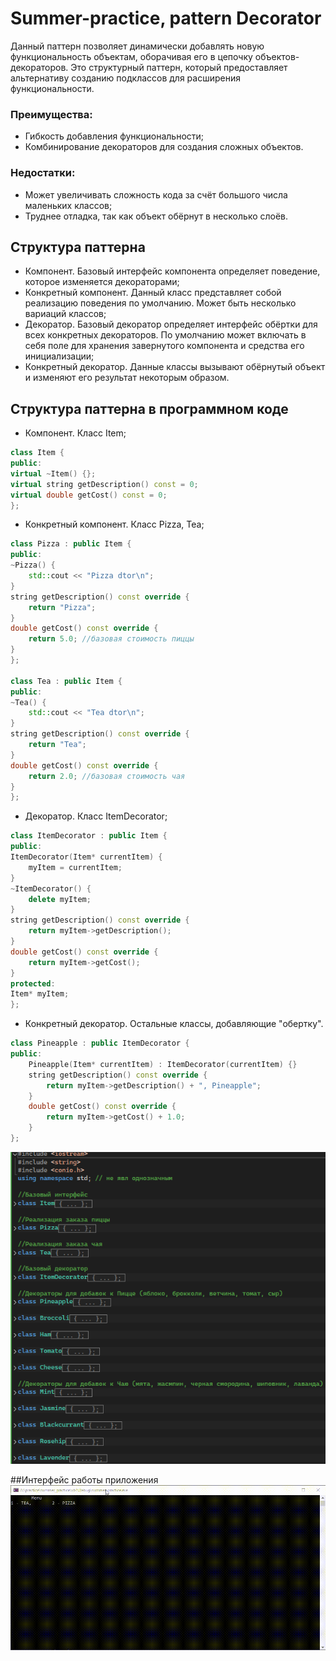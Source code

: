 # Summer-practice, pattern Decorator
 Данный паттерн позволяет динамически добавлять новую функциональность объектам, оборачивая его в цепочку объектов-декораторов. Это структурный паттерн, который предоставляет альтернативу созданию подклассов для расширения функциональности.
### Преимущества: 
- Гибкость добавления функциональности;
- Комбинирование декораторов для создания сложных объектов.
### Недостатки:
- Может увеличивать сложность кода за счёт большого числа маленьких классов;
- Труднее отладка, так как объект обёрнут в несколько слоёв.

## Структура паттерна
- Компонент. Базовый интерфейс компонента определяет поведение, которое изменяется декораторами;
- Конкретный компонент. Данный класс представляет собой реализацию поведения по умолчанию. Может быть несколько вариаций классов;
- Декоратор. Базовый декоратор определяет интерфейс обёртки для всех конкретных декораторов. По умолчанию может включать в себя поле для хранения завернутого компонента и средства его инициализации;
- Конкретный декоратор. Данные классы вызывают обёрнутый объект и изменяют его результат некоторым образом.

## Структура паттерна в программном коде
- Компонент. Класс Item;
```cpp
class Item {
public:
virtual ~Item() {};
virtual string getDescription() const = 0;
virtual double getCost() const = 0;
};
```
- Конкретный компонент. Класс Pizza, Tea;
```cpp
class Pizza : public Item {
public:
~Pizza() {
    std::cout << "Pizza dtor\n";
}
string getDescription() const override {
    return "Pizza";
}
double getCost() const override {
    return 5.0; //базовая стоимость пиццы
}
};

class Tea : public Item {
public:
~Tea() {
    std::cout << "Tea dtor\n";
}
string getDescription() const override {
    return "Tea";
}
double getCost() const override {
    return 2.0; //базовая стоимость чая
}
};
```
- Декоратор. Класс ItemDecorator;
```cpp
class ItemDecorator : public Item {
public:
ItemDecorator(Item* currentItem) {
    myItem = currentItem;
}
~ItemDecorator() {
    delete myItem;
}
string getDescription() const override {
    return myItem->getDescription();
}
double getCost() const override {
    return myItem->getCost();
}
protected:
Item* myItem;
};
```
- Конкретный декоратор. Остальные классы, добавляющие "обертку". 
```cpp
class Pineapple : public ItemDecorator {
public:
    Pineapple(Item* currentItem) : ItemDecorator(currentItem) {}
    string getDescription() const override {
        return myItem->getDescription() + ", Pineapple";
    }
    double getCost() const override {
        return myItem->getCost() + 1.0;
    }
};
```

![struct code](https://github.com/finesko1/summer-practice/blob/main/sources/img/struct.png)

##Интерфейс работы приложения
![Интерфейс работы приложения](https://github.com/finesko1/summer-practice/blob/main/sources/mp/interface.gif)